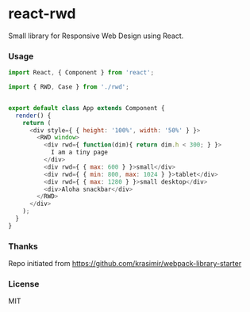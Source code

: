# react-rwd

Small library for Responsive Web Design using React.

### Usage

```javascript
import React, { Component } from 'react';

import { RWD, Case } from './rwd';


export default class App extends Component {
  render() {
    return (
      <div style={ { height: '100%', width: '50%' } }>
        <RWD window>
          <div rwd={ function(dim){ return dim.h < 300; } }>
            I am a tiny page
          </div>
          <div rwd={ { max: 600 } }>small</div>
          <div rwd={ { min: 800, max: 1024 } }>tablet</div>
          <div rwd={ { max: 1280 } }>small desktop</div>
          <div>Aloha snackbar</div>
        </RWD>
      </div>
    );
  }
}

```

### Thanks

Repo initiated from https://github.com/krasimir/webpack-library-starter


### License

MIT

